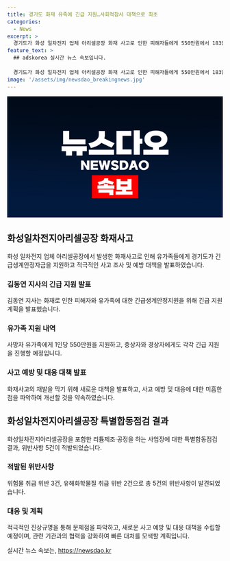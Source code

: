 ```yaml
---
title: 경기도 화재 유족에 긴급 지원…사회적참사 대책으로 최초
categories:
  - News
excerpt: >
  경기도가 화성 일차전지 업체 아리셀공장 화재 사고로 인한 피해자들에게 550만원에서 183만원씩의 긴급생계안정비를 지원할 예정이다. 또한, 이 주변의 리튬제조·공정 사업장 48곳에 대한 특별합동점검에서 5건의 위반사항을 적발했으며, 적극적인 진상규명과 재발 방지를 위한 노력을 강조하고 있다. 이를 통해 이주노동자의 현실을 점검하고, 산업안전과 이주노동자 문제에 대한 새로운 기준이 될 백서를 제작할 것으로 밝혔다.
feature_text: >
  ## adskorea 실시간 뉴스 속보입니다.

  경기도가 화성 일차전지 업체 아리셀공장 화재 사고로 인한 피해자들에게 550만원에서 183만원씩의 긴급생계안정비를 지원할 예정이다. 또한, 이 주변의 리튬제조·공정 사업장 48곳에 대한 특별합동점검에서 5건의 위반사항을 적발했으며, 적극적인 진상규명과 재발 방지를 위한 노력을 강조하고 있다. 이를 통해 이주노동자의 현실을 점검하고, 산업안전과 이주노동자 문제에 대한 새로운 기준이 될 백서를 제작할 것으로 밝혔다.
image: '/assets/img/newsdao_breakingnews.jpg'
---
```


<p><img src="/assets/img/newsdao_breakingnews.jpg" alt="adskorea 속보" /></p>

<h2 data-ke-size="size26">화성일차전지아리셀공장 화재사고</h2>

<p data-ke-size="size16">화성 일차전지 업체 아리셀공장에서 발생한 화재사고로 인해 유가족들에게 경기도가 긴급생계안정자금을 지원하고 적극적인 사고 조사 및 예방 대책을 발표하였습니다.</p>

<h3>김동연 지사의 긴급 지원 발표</h3>

<p data-ke-size="size16">김동연 지사는 화재로 인한 피해자와 유가족에 대한 긴급생계안정지원을 위해 긴급 지원 계획을 발표했습니다.</p>

<h3>유가족 지원 내역</h3>

<p data-ke-size="size16">사망자 유가족에게 1인당 550만원을 지원하고, 중상자와 경상자에게도 각각 긴급 지원을 진행할 예정입니다.</p>

<h3>사고 예방 및 대응 대책 발표</h3>

<p data-ke-size="size16">화재사고의 재발을 막기 위해 새로운 대책을 발표하고, 사고 예방 및 대응에 대한 미흡한 점을 파악하여 개선할 것을 약속하였습니다.</p>

<h2 data-ke-size="size26">화성일차전지아리셀공장 특별합동점검 결과</h2>

<p data-ke-size="size16">화성일차전지아리셀공장을 포함한 리튬제조·공정을 하는 사업장에 대한 특별합동점검 결과, 위반사항 5건이 적발되었습니다.</p>

<h3>적발된 위반사항</h3>

<p data-ke-size="size16">위험물 취급 위반 3건, 유해화학물질 취급 위반 2건으로 총 5건의 위반사항이 발견되었습니다.</p>

<h3>대응 및 계획</h3>

<p data-ke-size="size16">적극적인 진상규명을 통해 문제점을 파악하고, 새로운 사고 예방 및 대응 대책을 수립할 예정이며, 관련 기관과의 협력을 강화하여 빠른 대처를 모색할 계획입니다.</p>
실시간 뉴스 속보는, <a href="https://newsdao.kr" rel="dofollow">https://newsdao.kr</a>


